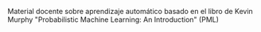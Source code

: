 Material docente sobre aprendizaje automático basado en el libro de Kevin Murphy "Probabilistic Machine Learning: An Introduction" (PML)